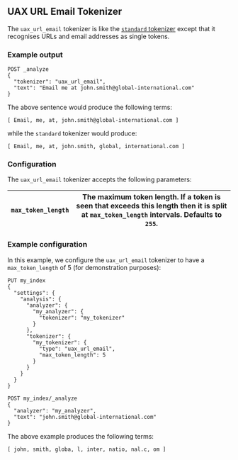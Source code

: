 ## UAX URL Email Tokenizer

The `uax_url_email` tokenizer is like the [`standard` tokenizer](analysis-standard-tokenizer.html) except that it recognises URLs and email addresses as single tokens.

### Example output
    
    
    POST _analyze
    {
      "tokenizer": "uax_url_email",
      "text": "Email me at john.smith@global-international.com"
    }

The above sentence would produce the following terms:
    
    
    [ Email, me, at, john.smith@global-international.com ]

while the `standard` tokenizer would produce:
    
    
    [ Email, me, at, john.smith, global, international.com ]

### Configuration

The `uax_url_email` tokenizer accepts the following parameters:

`max_token_length`| The maximum token length. If a token is seen that exceeds this length then it is split at `max_token_length` intervals. Defaults to `255`.     
---|---  
  
### Example configuration

In this example, we configure the `uax_url_email` tokenizer to have a `max_token_length` of 5 (for demonstration purposes):
    
    
    PUT my_index
    {
      "settings": {
        "analysis": {
          "analyzer": {
            "my_analyzer": {
              "tokenizer": "my_tokenizer"
            }
          },
          "tokenizer": {
            "my_tokenizer": {
              "type": "uax_url_email",
              "max_token_length": 5
            }
          }
        }
      }
    }
    
    POST my_index/_analyze
    {
      "analyzer": "my_analyzer",
      "text": "john.smith@global-international.com"
    }

The above example produces the following terms:
    
    
    [ john, smith, globa, l, inter, natio, nal.c, om ]
